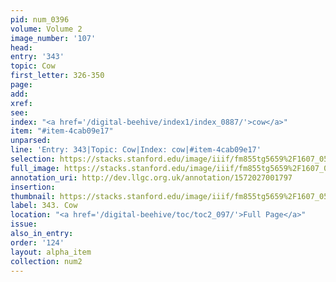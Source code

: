 ```yaml
---
pid: num_0396
volume: Volume 2
image_number: '107'
head: 
entry: '343'
topic: Cow
first_letter: 326-350
page: 
add: 
xref: 
see: 
index: "<a href='/digital-beehive/index1/index_0887/'>cow</a>"
item: "#item-4cab09e17"
unparsed: 
line: 'Entry: 343|Topic: Cow|Index: cow|#item-4cab09e17'
selection: https://stacks.stanford.edu/image/iiif/fm855tg5659%2F1607_0574/373,4362,3013,649/full/0/default.jpg
full_image: https://stacks.stanford.edu/image/iiif/fm855tg5659%2F1607_0574/full/full/0/default.jpg
annotation_uri: http://dev.llgc.org.uk/annotation/1572027001797
insertion: 
thumbnail: https://stacks.stanford.edu/image/iiif/fm855tg5659%2F1607_0574/373,4362,600,180/250,/0/default.jpg
label: 343. Cow
location: "<a href='/digital-beehive/toc/toc2_097/'>Full Page</a>"
issue: 
also_in_entry: 
order: '124'
layout: alpha_item
collection: num2
---
```

